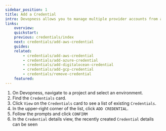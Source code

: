 ```yaml
---
sidebar_position: 1
title: Add a Credential
intro: Devopness allows you to manage multiple provider accounts from a single platform. Add Cloud Provider and Source Provider credentials to your environment to allow you and your team to provision, manage cloud infrastructure resources and deploy your applications with increased productivity.
links:
    overview:
    quickstart:
    previous: credentials/index
    next: credentials/add-aws-credential
    guides:
    related:
        - credentials/add-aws-credential
        - credentials/add-azure-credential
        - credentials/add-digitalocean-credential
        - credentials/add-gcp-credential
        - credentials/remove-credential
    featured:
---
```


1. On Devopness, navigate to a project and select an environment.
1. Find the `Credentials` card.
1. Click `View` on the `Credentials` card to see a list of existing `Credentials`.
1. In the upper-right corner of the list, click `ADD CREDENTIAL`.
1. Follow the prompts and click `CONFIRM`
1. In the `Credential` details view, the recently created `Credential` details can be seen
